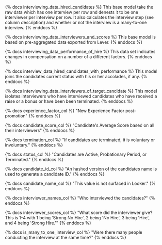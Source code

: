 {% docs interviewing_data_hired_candidates %}
This base model take the raw data which has one interview per row and denests it to be one interviewer per interview per row. It also calculates the interview step (see column description) and whether or not the interview is a many-to-one interview.
{% enddocs %}

{% docs interviewing_data_interviewers_and_scores %}
This base model is based on pre-aggregated data exported from Lever.
{% enddocs %}

{% docs interviewing_data_performance_of_hire %}
This data set indicates changes in compensation on a number of a different factors. 
{% enddocs %}

{% docs interview_data_hired_candidates_with_performance %}
This model joins the candidates current status with his or her accolades, if any. 
{% enddocs %}

{% docs interviewing_data_interviewers_of_target_candidate %}
This model isolates interviewers who have interviewed candidates who have received a raise or a bonus or have been been terminated.
{% enddocs %}

{% docs experience_factor_col %}
"New Experience Factor post-promotion"
{% enddocs %}

{% docs candidate_score_col %}
"Candidate's Average Score based on all their interviewers"
{% enddocs %}

{% docs termination_col %}
"If candidates are terminated, it is voluntary or involuntary."
{% enddocs %}

{% docs status_col %}
"Candidates are Active, Probationary Period, or Terminated."
{% enddocs %}

{% docs candidate_id_col %}
"An hashed version of the candidates name is used to generate a candidate ID."
{% enddocs %}

{% docs candidate_name_col %}
"This value is not surfaced in Looker."
{% enddocs %}

{% docs interviewer_names_col %}
"Who interviewed the candidates?"
{% enddocs %}

{% docs interviewer_scores_col %}
"What score did the interviewer give? This is 1-4 with 1 being 'Strong No Hire', 2 being 'No Hire', 3 being 'Hire', and 4 being 'Strong Hire.'"
{% enddocs %}

{% docs is_many_to_one_interview_col %}
"Were there many people conducting the interview at the same time?"
{% enddocs %}